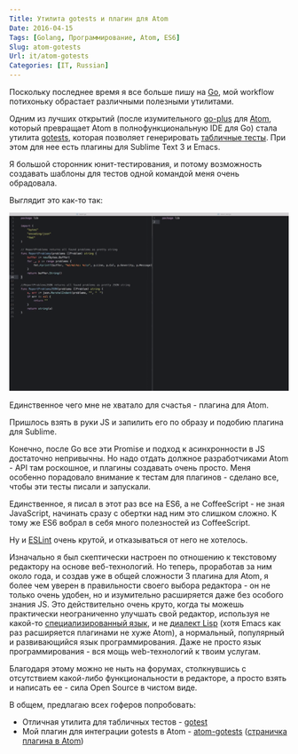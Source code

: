 ```yaml
---
Title: Утилита gotests и плагин для Atom
Date: 2016-04-15
Tags: [Golang, Программирование, Atom, ES6]
Slug: atom-gotests
Url: it/atom-gotests
Categories: [IT, Russian]
---
```


Поскольку последнее время я все больше пишу на [Go](http://golang.org),
мой workflow потихоньку обрастает различными полезными утилитами.

Одним из лучших открытий (после изумительного [go-plus](http://atom.io/packages/go-plus)
для [Atom](http://atom.io), который превращает Atom в полнофункциональную IDE
для Go) стала утилита [gotests](https://github.com/cweill/gotests), которая
позволяет генерировать [табличные тесты](https://github.com/golang/go/wiki/TableDrivenTests).
При этом для нее есть плагины для Sublime Text 3 и Emacs.

Я большой сторонник юнит-тестирования, и потому возможность создавать шаблоны для
тестов одной командой меня очень обрадовала.

Выглядит это как-то так:

![demo](/images/gotests.gif)

Единственное чего мне не хватало для счастья - плагина для Atom.

Пришлось взять в руки JS и запилить его по образу и подобию плагина для Sublime.

Конечно, после Go все эти Promise и подход к асинхронности в JS достаточно
непривычны. Но надо отдать должное разработчиками Atom - API там роскошное,
и плагины создавать очень просто. Меня особенно порадовало внимание к
тестам для плагинов - сделано все, чтобы эти тесты писали и запускали.

Единственное, я писал в этот раз все на ES6, а не CoffeeScript - не зная JavaScript,
начинать сразу с обертки над ним это слишком сложно. К тому же ES6 вобрал в себя
много полезностей из CoffeeScript.

Ну и [ESLint](http://eslint.org) очень крутой, и отказываться от него не хотелось.

Изначально я был скептически настроен по отношению к текстовому редактору
на основе веб-технологий. Но теперь, проработав за ним около года, и
создав уже в общей сложности 3 плагина для Atom, я более чем уверен
в правильности своего выбора редактора - он не только очень удобен, но и
изумительно расширяется даже без особого знания JS. Это действительно
очень круто, когда ты можешь практически неограниченно улучшать свой редактор,
используя не какой-то [специализированный язык](https://en.wikipedia.org/wiki/Vim_(text_editor)#Vim_script),
и не [диалект Lisp](https://en.wikipedia.org/wiki/Emacs_Lisp) (хотя Emacs как раз расширяется плагинами не хуже Atom),
а нормальный, популярный и развивающийся язык программирования.
Даже не просто язык программирования - вся мощь web-технологий к твоим услугам.

Благодаря этому можно не ныть на форумах, столкнувшись с отсутствием какой-либо
функциональности в редакторе, а просто взять и написать ее - сила Open Source в
чистом виде.

В общем, предлагаю всех гоферов попробовать:

* Отличная утилита для табличных тестов - [gotest](https://github.com/cweill/gotests)
* Мой плагин для интеграции gotests в Atom - [atom-gotests](https://github.com/abulimov/atom-gotests)
  ([страничка плагина в Atom](https://atom.io/packages/gotests))
